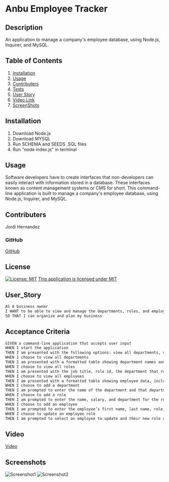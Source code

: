 # Anbu Employee Tracker

## Description
An application to manage a company's employee database, using Node.js, Inquirer, and MySQL.
## Table of Contents
1. [Installation](#installation) 
2. [Usage](#usage)
3. [Contributers](#contributers)
4. [Tests](#tests)
5. [User Story](#user_Story)
6. [Video Link](#video-link)
7. [ScreenShots](#screenshots)

## Installation 
1. Download Node.js
2. Download MYSQL
3. Run SCHEMA and SEEDS .SQL files
4. Run "node index.js" in terminal

## Usage 
Software developers have to create interfaces that non-developers can easily interact with information stored in a database. These interfaces known as content management systems or CMS for short. This command-line application is built to manage a company's employee database, using Node.js, Inquirer, and MySQL.
## Contributers
Jordi Hernandez

### GitHub
[GitHub](https://github.com/hernajor133/Anbu-Employee-Tracker.git) 

## License 
  [![License: MIT](https://img.shields.io/badge/License-MIT-yellow.svg)](https://opensource.org/licenses/MIT)
  [This application is licensed under MIT](https://opensource.org/licenses/MIT)
## User_Story

```md
AS A business owner
I WANT to be able to view and manage the departments, roles, and employees in my company
SO THAT I can organize and plan my business
```

## Acceptance Criteria

```md
GIVEN a command-line application that accepts user input
WHEN I start the application
THEN I am presented with the following options: view all departments, view all roles, view all employees, add a department, add a role, add an employee, and update an employee role
WHEN I choose to view all departments
THEN I am presented with a formatted table showing department names and department ids
WHEN I choose to view all roles
THEN I am presented with the job title, role id, the department that role belongs to, and the salary for that role
WHEN I choose to view all employees
THEN I am presented with a formatted table showing employee data, including employee ids, first names, last names, job titles, departments, salaries, and managers that the employees report to
WHEN I choose to add a department
THEN I am prompted to enter the name of the department and that department is added to the database
WHEN I choose to add a role
THEN I am prompted to enter the name, salary, and department for the role and that role is added to the database
WHEN I choose to add an employee
THEN I am prompted to enter the employee’s first name, last name, role, and manager, and that employee is added to the database
WHEN I choose to update an employee role
THEN I am prompted to select an employee to update and their new role and this information is updated in the database 
```

## Video
[Video]()

## Screenshots
![Screenshot1]()
![Screenshot2]()